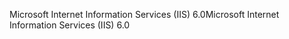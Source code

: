 <span data-ttu-id="05934-101">Microsoft Internet Information Services (IIS) 6.0</span><span class="sxs-lookup"><span data-stu-id="05934-101">Microsoft Internet Information Services (IIS) 6.0</span></span>